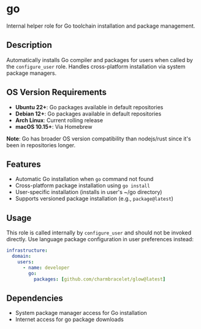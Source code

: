 # go

Internal helper role for Go toolchain installation and package management.

## Description

Automatically installs Go compiler and packages for users when called by the `configure_user` role. Handles cross-platform installation via system package managers.

## OS Version Requirements

- **Ubuntu 22+**: Go packages available in default repositories
- **Debian 12+**: Go packages available in default repositories
- **Arch Linux**: Current rolling release
- **macOS 10.15+**: Via Homebrew

**Note**: Go has broader OS version compatibility than nodejs/rust since it's been in repositories longer.

## Features

- Automatic Go installation when `go` command not found
- Cross-platform package installation using `go install`
- User-specific installation (installs in user's ~/go directory)
- Supports versioned package installation (e.g., `package@latest`)

## Usage

This role is called internally by `configure_user` and should not be invoked directly. Use language package configuration in user preferences instead:

```yaml
infrastructure:
  domain:
    users:
      - name: developer
        go:
          packages: [github.com/charmbracelet/glow@latest]
```

## Dependencies

- System package manager access for Go installation
- Internet access for go package downloads
